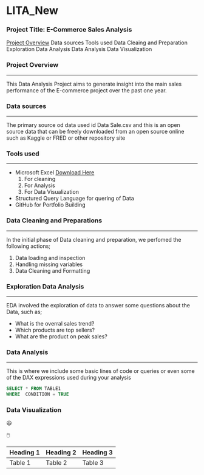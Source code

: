 # LITA_New  

### Project Title: E-Commerce Sales Analysis
[Project Overview](#project-overview)
Data sources
Tools used
Data Cleaing and Preparation
Exploration Data Analysis
Data Analysis
Data Visualization

### Project Overview
---
This Data Analysis Project aims to generate insight into the main sales performance of the E-commerce project over the past one year.

### Data sources
---
The primary source od data used id Data Sale.csv and this is an open source data that can be freely downloaded from an open source online such as Kaggle or FRED or other repository site

### Tools used
---
- Microsoft Excel [Download Here](https://www.microsoft.com)
   1. For cleaning
   2. For Analysis
   3. For Data Visualization
- Structured Query Language for quering of Data
- GitHub for Portfolio Building

### Data Cleaning and Preparations
---
In the initial phase of Data cleaning and preparation, we perfomed the following actions;
1. Data loading and inspection
2. Handling missing variables
3. Data Cleaning and Formatting

### Exploration Data Analysis
---
EDA involved the exploration of data to answer some questions about the Data, such as;
- What is the overral sales trend?
- Which products are top sellers?
- What are the product on peak sales?

### Data Analysis
---
This is where we include some basic lines of code or queries or even some of the DAX expressions used during your analysis
```SQL
SELECT * FROM TABLE1
WHERE  CONDITION = TRUE
```

### Data Visualization

😃

🖱️

|Heading 1|Heading 2|Heading 3|
|---------|---------|---------|
|Table 1| Table 2| Table 3|

